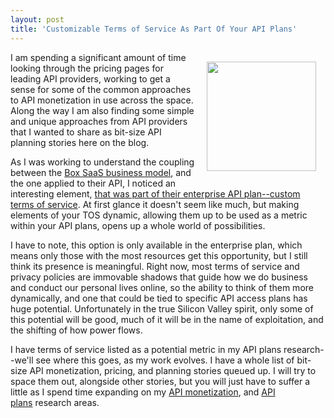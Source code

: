 ```yaml
---
layout: post
title: 'Customizable Terms of Service As Part Of Your API Plans'
---
```

<p><a href="http://tos.apievangelist.com/"><img style="padding: 15px;" src="https://s3.amazonaws.com/kinlane-productions/bw-icons/bw-terms-conditions.png" alt="" width="175" align="right" /></a></p>
<p><span>I am spending a significant amount of time looking through the pricing pages for leading API providers, working to get a sense for some of the common approaches to API monetization in use across the space. Along the way I am also finding some simple and unique approaches from API providers that I wanted to share as bit-size API planning stories here on the blog.</span></p>
<p>As I was working to understand the coupling between the <a href="https://www.box.com">Box SaaS business model</a>, and the one applied to their API, I noticed an interesting element, <a href="https://www.box.com/pricing/">that was part of their enterprise API plan--custom terms of service</a>. At first glance it doesn't seem like much, but making elements of your TOS dynamic, allowing them up to be used as a metric within your API plans, opens up a whole world of possibilities.&nbsp;</p>
<p>I have to note, this option is only available in the enterprise plan, which means only those with the most resources get this opportunity, but I still think its presence is meaningful. Right now, most terms of service and privacy policies are immovable shadows that guide how we do business and conduct our personal lives online, so the ability to think of them more dynamically, and one that could be tied to specific API access plans has huge potential. Unfortunately in the true Silicon Valley spirit, only some of this potential will be good, much of it will be in the name of exploitation, and the shifting of how power flows.</p>
<p>I have terms of service listed as a potential metric in my API plans research--we'll see where this goes, as my work evolves. I have a whole list of bit-size API monetization, pricing, and planning stories queued up. I will try to space them out, alongside other stories, but you will just have to suffer a little as I spend time expanding on my&nbsp;<a href="http://monetization.apievangelist.com/">API monetization</a>, and&nbsp;<a href="http://plans.apievangelist.com/">API plans</a>&nbsp;research areas.&nbsp;</p>